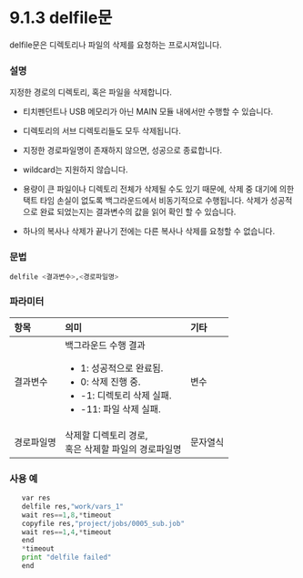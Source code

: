 ﻿# 9.1.3 delfile문

delfile문은 디렉토리나 파일의 삭제를 요청하는 프로시져입니다.

### 설명

지정한 경로의 디렉토리, 혹은 파일을 삭제합니다.   

- 티치펜던트나 USB 메모리가 아닌 MAIN 모듈 내에서만 수행할 수 있습니다.
- 디렉토리의 서브 디렉토리들도 모두 삭제됩니다.
- 지정한 경로파일명이 존재하지 않으면, 성공으로 종료합니다.
- wildcard는 지원하지 않습니다.

- 용량이 큰 파일이나 디렉토리 전체가 삭제될 수도 있기 때문에, 삭제 중 대기에 의한 택트 타임 손실이 없도록 백그라운드에서 비동기적으로 수행됩니다. 삭제가 성공적으로 완료 되었는지는 결과변수의 값을 읽어 확인 할 수 있습니다.
- 하나의 복사나 삭제가 끝나기 전에는 다른 복사나 삭제를 요청할 수 없습니다.


### 문법

```python
delfile <결과변수>,<경로파일명>
```

### 파라미터

<table>
  <thead>
    <tr>
      <th style="text-align:left">항목</th>
      <th style="text-align:left">의미</th>
      <th style="text-align:left">기타</th>
    </tr>
  </thead>
  <tbody>
  <tr>
      <td style="text-align:left">결과변수</td>
      <td style="text-align:left">
        백그라운드 수행 결과<br>
        <ul>
        <li>1: 성공적으로 완료됨.</li>
        <li>0: 삭제 진행 중.</li>
        <li>-1: 디렉토리 삭제 실패.</li>
        <li>-11: 파일 삭제 실패.</li>
        </ul>
      </td>
      <td style="text-align:left">변수</td>
    </tr>
    <tr>
      <td style="text-align:left">경로파일명</td>
      <td style="text-align:left">
        삭제할 디렉토리 경로,<br>
        혹은 삭제할 파일의 경로파일명
      </td>
      <td style="text-align:left">문자열식</td>
    </tr>
  </tbody>
</table>

### 사용 예

```python
   var res
   delfile res,"work/vars_1"
   wait res==1,8,*timeout
   copyfile res,"project/jobs/0005_sub.job"
   wait res==1,4,*timeout
   end
   *timeout
   print "delfile failed"
   end
```
